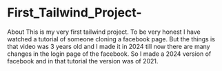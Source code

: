 # First_Tailwind_Project-
About This is my very first tailwind project. To be very honest I have watched a tutorial of someone cloning a facebook page. But the things is that video was 3 years old and I made it in 2024 till now there are many changes in the login page of the facebook. So I made a 2024 version of facebook and in that tutorial the version was of 2021.
